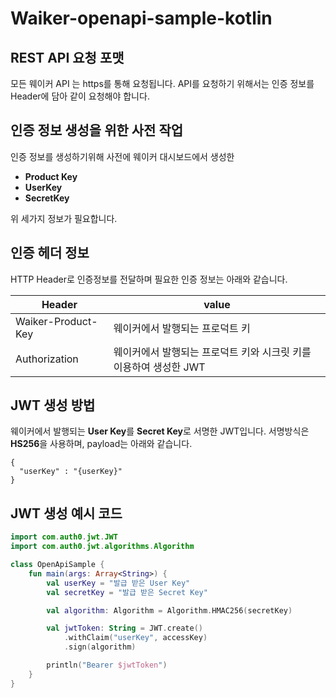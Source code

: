 # Waiker-openapi-sample-kotlin

## REST API 요청 포맷
모든 웨이커 API 는 https를 통해 요청됩니다.
API를 요청하기 위해서는 인증 정보를 Header에 담아 같이 요청해야 합니다.

## 인증 정보 생성을 위한 사전 작업
인증 정보를 생성하기위해 사전에 웨이커 대시보드에서 생성한 
- **Product Key**
- **UserKey**
- **SecretKey**

위 세가지 정보가 필요합니다.

## 인증 헤더 정보
HTTP Header로 인증정보를 전달하며 필요한 인증 정보는 아래와 같습니다.

| Header | value |
|-------------|-------------|
|Waiker-Product-Key|웨이커에서 발행되는 프로덕트 키|
|Authorization|웨이커에서 발행되는 프로덕트 키와 시크릿 키를 이용하여 생성한 JWT|

## JWT 생성 방법
웨이커에서 발행되는 **User Key**를 **Secret Key**로 서명한 JWT입니다.
서명방식은 **HS256**을 사용하며, payload는 아래와 같습니다.
```
{
  "userKey" : "{userKey}"
}
```

## JWT 생성 예시 코드
```kotlin
import com.auth0.jwt.JWT
import com.auth0.jwt.algorithms.Algorithm

class OpenApiSample {
    fun main(args: Array<String>) {
        val userKey = "발급 받은 User Key"
        val secretKey = "발급 받은 Secret Key"

        val algorithm: Algorithm = Algorithm.HMAC256(secretKey)

        val jwtToken: String = JWT.create()
            .withClaim("userKey", accessKey)
            .sign(algorithm)

        println("Bearer $jwtToken")
    }
}
```


